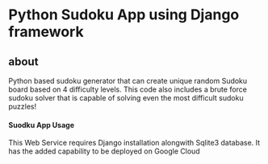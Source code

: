 # Python Sudoku App using Django framework

## about 

Python based sudoku generator that can create unique random Sudoku board based on 4 difficulty levels. This code also includes a brute force sudoku solver that is capable of solving even the most difficult sudoku puzzles! 

#### Suodku App Usage

This Web Service requires Django installation alongwith Sqlite3 database. It has the added capability to be deployed on Google Cloud

